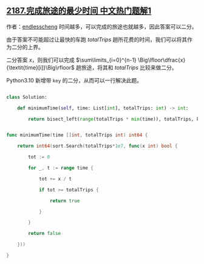 ## [2187.完成旅途的最少时间 中文热门题解1](https://leetcode.cn/problems/minimum-time-to-complete-trips/solutions/100000/er-fen-da-an-python-yi-xing-gao-ding-by-xwvs8)

作者：[endlesscheng](https://leetcode.cn/u/endlesscheng)
时间越多，可以完成的旅途也就越多，因此答案可以二分。

由于答案不可能超过让最快的车跑 $\textit{totalTrips}$ 趟所花费的时间，我们可以将其作为二分的上界。

二分答案 $x$，则我们可以完成 $\sum\limits_{i=0}^{n-1} \Big\lfloor\dfrac{x}{\textit{time}[i]}\Big\rfloor$ 趟旅途，将其和 $\textit{totalTrips}$ 比较来做二分。

Python3.10 新增带 `key` 的二分，从而可以一行解决此题。

```Python [sol1-Python3]
class Solution:
    def minimumTime(self, time: List[int], totalTrips: int) -> int:
        return bisect_left(range(totalTrips * min(time)), totalTrips, key=lambda x: sum(x // t for t in time))
```

```go [sol1-Go]
func minimumTime(time []int, totalTrips int) int64 {
	return int64(sort.Search(totalTrips*1e7, func(x int) bool {
		tot := 0
		for _, t := range time {
			tot += x / t
			if tot >= totalTrips {
				return true
			}
		}
		return false
	}))
}
```
